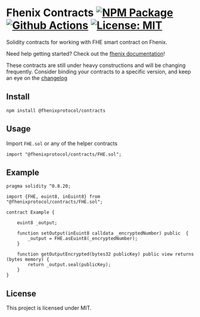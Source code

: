 # Fhenix Contracts [![NPM Package][npm-badge]][npm] [![Github Actions][gha-badge]][gha] [![License: MIT][license-badge]][license]

[npm]: https://www.npmjs.org/package/@fhenixprotcol/contracts
[npm-badge]: https://img.shields.io/npm/v/@fhenixprotocol/contracts.svg
[gha]: https://github.com/fhenixprotocol/fheos/actions
[gha-badge]: https://github.com/fhenixprotocol/fheos/actions/workflows/Test.yml/badge.svg
[license]: https://opensource.org/licenses/MIT
[license-badge]: https://img.shields.io/badge/License-MIT-blue.svg

Solidity contracts for working with FHE smart contract on Fhenix.

Need help getting started? Check out the [fhenix documentation](https://docs.fhenix.io)!

These contracts are still under heavy constructions and will be changing frequently. Consider binding your contracts to a specific version, and keep an eye on the [changelog](https://github.com/FhenixProtocol/fhenix-contracts/CHANGELOG.md)

## Install

```
npm install @fhenixprotocol/contracts
```

## Usage

Import `FHE.sol` or any of the helper contracts

```solidity
import "@fhenixprotocol/contracts/FHE.sol";
```

## Example

```solidity
pragma solidity ^0.8.20;

import {FHE, euint8, inEuint8} from "@fhenixprotocol/contracts/FHE.sol";

contract Example {
    
    euint8 _output;

    function setOutput(inEuint8 calldata _encryptedNumber) public  {
        _output = FHE.asEuint8(_encryptedNumber);
    }

    function getOutputEncrypted(bytes32 publicKey) public view returns (bytes memory) {
        return _output.seal(publicKey);
    }
}
```

## License

This project is licensed under MIT.
